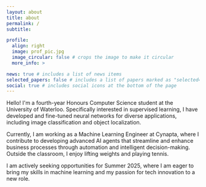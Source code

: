 ```yaml
---
layout: about
title: about
permalink: /
subtitle: 

profile:
  align: right
  image: prof_pic.jpg
  image_circular: false # crops the image to make it circular
  more_info: >

news: true # includes a list of news items
selected_papers: false # includes a list of papers marked as "selected={true}"
social: true # includes social icons at the bottom of the page
---
```


Hello! I'm a fourth-year Honours Computer Science student at the University of Waterloo. Specifically interested in supervised learning, I have developed and fine-tuned neural networks for diverse applications, including image classification and object localization.

Currently, I am working as a Machine Learning Engineer at Cynapta, where I contribute to developing advanced AI agents that streamline and enhance business processes through automation and intelligent decision-making.
Outside the classroom, I enjoy lifting weights and playing tennis.

I am actively seeking opportunities for Summer 2025, where I am eager to bring my skills in machine learning and my passion for tech innovation to a new role.

<!-- Write your biography here. Tell the world about yourself. Link to your favorite [subreddit](http://reddit.com). You can put a picture in, too. The code is already in, just name your picture `prof_pic.jpg` and put it in the `img/` folder.

Put your address / P.O. box / other info right below your picture. You can also disable any of these elements by editing `profile` property of the YAML header of your `_pages/about.md`. Edit `_bibliography/papers.bib` and Jekyll will render your [publications page](/al-folio/publications/) automatically. -->